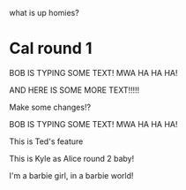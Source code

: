 
what is up homies?

# Cal round 1

BOB IS TYPING SOME TEXT! MWA HA HA HA!

AND HERE IS SOME MORE TEXT!!!!!

Make some changes!?

BOB IS TYPING SOME TEXT! MWA HA HA HA!

This is Ted's feature


This is Kyle as Alice round 2 baby!

I'm a barbie girl, in a barbie world!

